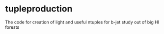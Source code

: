 # tupleproduction
The code for creation of light and useful ntuples for b-jet study out of big HI forests

